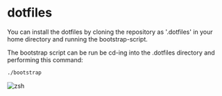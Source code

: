 dotfiles
========

You can install the dotfiles by cloning the repository as '.dotfiles' in your home directory and running the bootstrap-script.

The bootstrap script can be run be cd-ing into the .dotfiles directory and performing this command:
```bash
./bootstrap
```

![zsh](https://tijdmachine.github.io/dotfiles/images/screenshot.png)